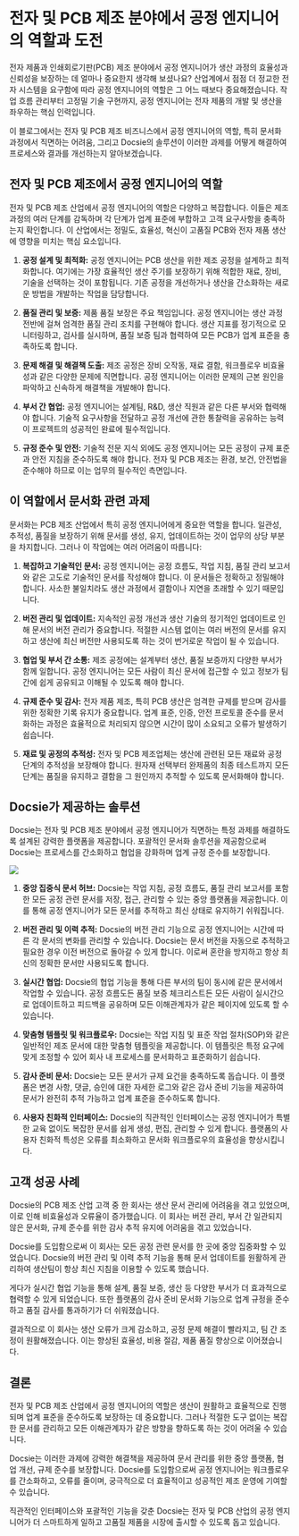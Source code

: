 # 전자 및 PCB 제조 분야에서 공정 엔지니어의 역할과 도전

전자 제품과 인쇄회로기판(PCB) 제조 분야에서 공정 엔지니어가 생산 과정의 효율성과 신뢰성을 보장하는 데 얼마나 중요한지 생각해 보셨나요? 산업계에서 점점 더 정교한 전자 시스템을 요구함에 따라 공정 엔지니어의 역할은 그 어느 때보다 중요해졌습니다. 작업 흐름 관리부터 고정밀 기술 구현까지, 공정 엔지니어는 전자 제품의 개발 및 생산을 좌우하는 핵심 인력입니다.

이 블로그에서는 전자 및 PCB 제조 비즈니스에서 공정 엔지니어의 역할, 특히 문서화 과정에서 직면하는 어려움, 그리고 Docsie의 솔루션이 이러한 과제를 어떻게 해결하여 프로세스와 결과를 개선하는지 알아보겠습니다.

## 전자 및 PCB 제조에서 공정 엔지니어의 역할

전자 및 PCB 제조 산업에서 공정 엔지니어의 역할은 다양하고 복잡합니다. 이들은 제조 과정의 여러 단계를 감독하며 각 단계가 업계 표준에 부합하고 고객 요구사항을 충족하는지 확인합니다. 이 산업에서는 정밀도, 효율성, 혁신이 고품질 PCB와 전자 제품 생산에 영향을 미치는 핵심 요소입니다.

1. **공정 설계 및 최적화:** 공정 엔지니어는 PCB 생산을 위한 제조 공정을 설계하고 최적화합니다. 여기에는 가장 효율적인 생산 주기를 보장하기 위해 적합한 재료, 장비, 기술을 선택하는 것이 포함됩니다. 기존 공정을 개선하거나 생산을 간소화하는 새로운 방법을 개발하는 작업을 담당합니다.

2. **품질 관리 및 보증:** 제품 품질 보장은 주요 책임입니다. 공정 엔지니어는 생산 과정 전반에 걸쳐 엄격한 품질 관리 조치를 구현해야 합니다. 생산 지표를 정기적으로 모니터링하고, 검사를 실시하며, 품질 보증 팀과 협력하여 모든 PCB가 업계 표준을 충족하도록 합니다.

3. **문제 해결 및 해결책 도출:** 제조 공정은 장비 오작동, 재료 결함, 워크플로우 비효율성과 같은 다양한 문제에 직면합니다. 공정 엔지니어는 이러한 문제의 근본 원인을 파악하고 신속하게 해결책을 개발해야 합니다.

4. **부서 간 협업:** 공정 엔지니어는 설계팀, R&D, 생산 직원과 같은 다른 부서와 협력해야 합니다. 기술적 요구사항을 전달하고 공정 개선에 관한 통찰력을 공유하는 능력이 프로젝트의 성공적인 완료에 필수적입니다.

5. **규정 준수 및 안전:** 기술적 전문 지식 외에도 공정 엔지니어는 모든 공정이 규제 표준과 안전 지침을 준수하도록 해야 합니다. 전자 및 PCB 제조는 환경, 보건, 안전법을 준수해야 하므로 이는 업무의 필수적인 측면입니다.

## 이 역할에서 문서화 관련 과제

문서화는 PCB 제조 산업에서 특히 공정 엔지니어에게 중요한 역할을 합니다. 일관성, 추적성, 품질을 보장하기 위해 문서를 생성, 유지, 업데이트하는 것이 업무의 상당 부분을 차지합니다. 그러나 이 작업에는 여러 어려움이 따릅니다:

1. **복잡하고 기술적인 문서:** 공정 엔지니어는 공정 흐름도, 작업 지침, 품질 관리 보고서와 같은 고도로 기술적인 문서를 작성해야 합니다. 이 문서들은 정확하고 정밀해야 합니다. 사소한 불일치라도 생산 과정에서 결함이나 지연을 초래할 수 있기 때문입니다.

2. **버전 관리 및 업데이트:** 지속적인 공정 개선과 생산 기술의 정기적인 업데이트로 인해 문서의 버전 관리가 중요합니다. 적절한 시스템 없이는 여러 버전의 문서를 유지하고 생산에 최신 버전만 사용되도록 하는 것이 번거로운 작업이 될 수 있습니다.

3. **협업 및 부서 간 소통:** 제조 공정에는 설계부터 생산, 품질 보증까지 다양한 부서가 함께 일합니다. 공정 엔지니어는 모든 사람이 최신 문서에 접근할 수 있고 정보가 팀 간에 쉽게 공유되고 이해될 수 있도록 해야 합니다.

4. **규제 준수 및 감사:** 전자 제품 제조, 특히 PCB 생산은 엄격한 규제를 받으며 감사를 위한 정확한 기록 유지가 중요합니다. 업계 표준, 인증, 안전 프로토콜 준수를 문서화하는 과정은 효율적으로 처리되지 않으면 시간이 많이 소요되고 오류가 발생하기 쉽습니다.

5. **재료 및 공정의 추적성:** 전자 및 PCB 제조업체는 생산에 관련된 모든 재료와 공정 단계의 추적성을 보장해야 합니다. 원자재 선택부터 완제품의 최종 테스트까지 모든 단계는 품질을 유지하고 결함을 그 원인까지 추적할 수 있도록 문서화해야 합니다.

## Docsie가 제공하는 솔루션

Docsie는 전자 및 PCB 제조 분야에서 공정 엔지니어가 직면하는 특정 과제를 해결하도록 설계된 강력한 플랫폼을 제공합니다. 포괄적인 문서화 솔루션을 제공함으로써 Docsie는 프로세스를 간소화하고 협업을 강화하며 업계 규정 준수를 보장합니다.

![](https://cdn.docsie.io/workspace_PxAvC1Uenuc7ad6H3/doc_wn84Jkoc6hIMTO2eE/file_gejSDBalG6XIlaugg/image_28affdea-4c17-8b5d-5089-d055c22576a6.jpg)

1. **중앙 집중식 문서 허브:** Docsie는 작업 지침, 공정 흐름도, 품질 관리 보고서를 포함한 모든 공정 관련 문서를 저장, 접근, 관리할 수 있는 중앙 플랫폼을 제공합니다. 이를 통해 공정 엔지니어가 모든 문서를 추적하고 최신 상태로 유지하기 쉬워집니다.

2. **버전 관리 및 이력 추적:** Docsie의 버전 관리 기능으로 공정 엔지니어는 시간에 따른 각 문서의 변화를 관리할 수 있습니다. Docsie는 문서 버전을 자동으로 추적하고 필요한 경우 이전 버전으로 돌아갈 수 있게 합니다. 이로써 혼란을 방지하고 항상 최신의 정확한 문서만 사용되도록 합니다.

3. **실시간 협업:** Docsie의 협업 기능을 통해 다른 부서의 팀이 동시에 같은 문서에서 작업할 수 있습니다. 공정 흐름도든 품질 보증 체크리스트든 모든 사람이 실시간으로 업데이트하고 피드백을 공유하며 모든 이해관계자가 같은 페이지에 있도록 할 수 있습니다.

4. **맞춤형 템플릿 및 워크플로우:** Docsie는 작업 지침 및 표준 작업 절차(SOP)와 같은 일반적인 제조 문서에 대한 맞춤형 템플릿을 제공합니다. 이 템플릿은 특정 요구에 맞게 조정할 수 있어 회사 내 프로세스를 문서화하고 표준화하기 쉽습니다.

5. **감사 준비 문서:** Docsie는 모든 문서가 규제 요건을 충족하도록 돕습니다. 이 플랫폼은 변경 사항, 댓글, 승인에 대한 자세한 로그와 같은 감사 준비 기능을 제공하여 문서가 완전히 추적 가능하고 업계 표준을 준수하도록 합니다.

6. **사용자 친화적 인터페이스:** Docsie의 직관적인 인터페이스는 공정 엔지니어가 특별한 교육 없이도 복잡한 문서를 쉽게 생성, 편집, 관리할 수 있게 합니다. 플랫폼의 사용자 친화적 특성은 오류를 최소화하고 문서화 워크플로우의 효율성을 향상시킵니다.

## 고객 성공 사례

Docsie의 PCB 제조 산업 고객 중 한 회사는 생산 문서 관리에 어려움을 겪고 있었으며, 이로 인해 비효율성과 오류율이 증가했습니다. 이 회사는 버전 관리, 부서 간 일관되지 않은 문서화, 규제 준수를 위한 감사 추적 유지에 어려움을 겪고 있었습니다.

Docsie를 도입함으로써 이 회사는 모든 공정 관련 문서를 한 곳에 중앙 집중화할 수 있었습니다. Docsie의 버전 관리 및 이력 추적 기능을 통해 문서 업데이트를 원활하게 관리하여 생산팀이 항상 최신 지침을 이용할 수 있도록 했습니다.

게다가 실시간 협업 기능을 통해 설계, 품질 보증, 생산 등 다양한 부서가 더 효과적으로 협력할 수 있게 되었습니다. 또한 플랫폼의 감사 준비 문서화 기능으로 업계 규정을 준수하고 품질 감사를 통과하기가 더 쉬워졌습니다.

결과적으로 이 회사는 생산 오류가 크게 감소하고, 공정 문제 해결이 빨라지고, 팀 간 조정이 원활해졌습니다. 이는 향상된 효율성, 비용 절감, 제품 품질 향상으로 이어졌습니다.

## 결론

전자 및 PCB 제조 산업에서 공정 엔지니어의 역할은 생산이 원활하고 효율적으로 진행되며 업계 표준을 준수하도록 보장하는 데 중요합니다. 그러나 적절한 도구 없이는 복잡한 문서를 관리하고 모든 이해관계자가 같은 방향을 향하도록 하는 것이 어려울 수 있습니다.

Docsie는 이러한 과제에 강력한 해결책을 제공하여 문서 관리를 위한 중앙 플랫폼, 협업 개선, 규제 준수를 보장합니다. Docsie를 도입함으로써 공정 엔지니어는 워크플로우를 간소화하고, 오류를 줄이며, 궁극적으로 더 효율적이고 성공적인 제조 운영에 기여할 수 있습니다.

직관적인 인터페이스와 포괄적인 기능을 갖춘 Docsie는 전자 및 PCB 산업의 공정 엔지니어가 더 스마트하게 일하고 고품질 제품을 시장에 출시할 수 있도록 돕고 있습니다.